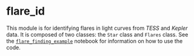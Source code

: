 # flare_id
This module is for identifying flares in light curves from _TESS_ and _Kepler_ data. It is composed of two classes: the `Star` class and `Flares` class. See the [`flare_finding_example`](https://github.com/iveydavis/flare_id/blob/main/flare_finding_example.ipynb) notebook for information on how to use the code.



